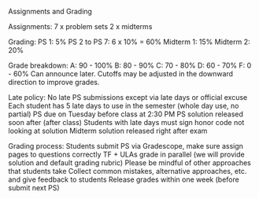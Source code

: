 Assignments and Grading

Assignments:
7 x problem sets
2 x midterms

Grading:
PS 1: 5%
PS 2 to PS 7: 6 x 10% = 60%
Midterm 1: 15%
Midterm 2: 20%

Grade breakdown:
A: 90 - 100%
B: 80 - 90%
C: 70 - 80%
D: 60 - 70%
F: 0 - 60%
Can announce later. Cutoffs may be adjusted in the downward direction to improve grades.

Late policy:
No late PS submissions except via late days or official excuse
Each student has 5 late days to use in the semester (whole day use, no partial)
PS due on Tuesday before class at 2:30 PM
PS solution released soon after (after class)
Students with late days must sign honor code not looking at solution
Midterm solution released right after exam

Grading process:
Students submit PS via Gradescope, make sure assign pages to questions correctly
TF + ULAs grade in parallel (we will provide solution and default grading rubric)
Please be mindful of other approaches that students take
Collect common mistakes, alternative approaches, etc. and give feedback to students
Release grades within one week (before submit next PS)
